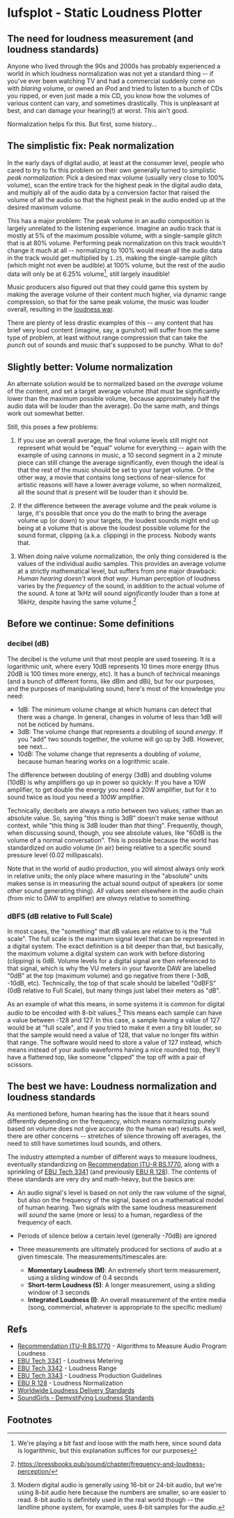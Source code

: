 # lufsplot - Static Loudness Plotter

## The need for loudness measurement (and loudness standards)

Anyone who lived through the 90s and 2000s has probably experienced a
world in which loudness normalization was not yet a standard thing -- if
you've ever been watching TV and had a commercial suddenly come on with
*blaring* volume, or owned an iPod and tried to listen to a bunch of CDs
you ripped, or even just made a mix CD, you know how the volumes of various
content can vary, and sometimes drastically. This is unpleasant at best,
and can damage your hearing(!) at worst. This ain't good.

Normalization helps fix this. But first, some history...

## The simplistic fix: Peak normalization

In the early days of digital audio, at least at the consumer level, people
who cared to try to fix this problem on their own generally turned to
simplistic *peak normalization*: Pick a desired max volume (usually very
close to 100% volume), scan the entire track for the highest peak in the
digital audio data, and multiply all of the audio data by a conversion
factor that raised the volume of all the audio so that the highest peak in
the audio ended up at the desired maximum volume.

This has a major problem: The peak volume in an audio composition is
largely unrelated to the listening experience. Imagine an audio track
that is mostly at 5% of the maximum possible volume, with a single-sample
glitch that is at 80% volume. Performing peak normalization on this track
wouldn't change it much at all -- normalizing to 100% would mean all the
audio data in the track would get multiplied by `1.25`, making the
single-sample glitch (which might not even be audible) at 100% volume,
but the rest of the audio data will only be at 6.25% volume[^1], still
largely inaudible!

Music producers also figured out that they could game this system by
making the average volume of their content much higher, via dynamic range
compression, so that for the same peak volume, the music was louder overall,
resulting in the [loudness war](https://en.wikipedia.org/wiki/Loudness_war).

There are plenty of less drastic examples of this -- any content that has
brief very loud content (imagine, say, a gunshot) will suffer from the
same type of problem, at least without range compression that can take the
*punch* out of sounds and music that's supposed to be punchy. What to do?


## Slightly better: Volume normalization

An alternate solution would be to normalized based on the *average* volume
of the content, and set a target average volume (that must be significantly lower than the maximum possible volume, because approximately half the audio
data will be louder than the average). Do the same math, and things work out
somewhat better.

Still, this poses a few problems:

1. If you use an overall average, the final volume levels still might not
represent what would be "equal" volume for everything -- again with the
example of using cannons in music, a 10 second segment in a 2 minute piece
can still change the average significantly, even though the ideal is that
the rest of the music should be set to your target volume. Or the other
way, a movie that contains long sections of near-silence for artistic
reasons will have a lower average volume, so when normalized, all the
sound that *is* present will be louder than it should be.

2. If the difference between the average volume and the peak volume is large,
it's possible that once you do the math to bring the average volume up (or
down) to your targets, the loudest sounds might end up being at a volume
that is above the loudest possible volume for the sound format, clipping
(a.k.a. clipping) in the process. Nobody wants that.

3. When doing naïve volume normalization, the only thing considered is the
values of the individual audio samples. This provides an average volume at
a strictly mathematical level, but suffers from one major drawback: *Human
hearing doesn't work that way*. Human perception of loudness varies by the
*frequency* of the sound, in addition to the actual volume of the sound.
A tone at 1kHz will sound *significantly* louder than a tone at 16kHz,
despite having the same volume.[^2]

## Before we continue: Some definitions

### decibel (dB)

The decibel is the volume unit that most people are used toseeing. It is a
logarithmic unit, where every 10dB represents 10 times more energy (thus 20dB
is 100 times more energy, etc). It has a bunch of technical meanings (and
 a bunch of different forms, like dBm and dBi), but for our purposes, and
 the purposes of manipulating sound, here's most of the knowledge you need:

* 1dB: The minimum volume change at which humans can detect that there was
a change. In general, changes in volume of less than 1dB will not be noticed
by humans.
* 3dB: The volume change that represents a doubling of sound *energy*. If you
"add" two sounds together, the volume will go up by 3dB. However, see next...
* 10dB: The volume change that represents a doubling of *volume*, because human
hearing works on a logrithmic scale.

The difference between doubling of energy (3dB) and doubling volume (10dB) is
why amplifiers go up in power so quickly: If you have a 10W amplifier, to get
double the energy you need a 20W amplifier, but for it to sound twice as loud
you need a *100W* amplifier.

Technically, decibels are always a *ratio* between two values, rather than
an absolute value. So, saying "this thing is 3dB" doesn't make sense without
context, while "this thing is 3dB louder than *that* thing". Frequently,
though, when discussing sound, though, you see absolute values, like "60dB
is the volume of a normal conversation". This is possible because the world
has standardized on audio volume (in air) being relative to a specific sound
pressure level (0.02 millipascals).

Note that in the world of audio production, you will almost always only work
in relative units; the only place where masuring in the "absolute" units makes
sense is in measuring the actual sound output of speakers (or some other sound
generating thing). *All* values seen elsewhere in the audio chain (from mic to
DAW to amplifier) are *always* relative to something.

### dBFS (dB relative to Full Scale)

In most cases, the "something" that dB values are relative to is the "full
scale". The full scale is the maximum signal level that can be represented
in a digital system. The exact definition is a bit deeper than that, but
basically, the maximum volume a digital system can work with before
distoring (clipping) is 0dB. Volume levels for a digital signal are then
referenced to that signal, which is why the VU meters in your favorite DAW
are labelled "0dB" at the top (maximum volume) and go negative from there
(-3dB, -10dB, etc). Technically, the top of that scale should be labelled
"0dBFS" (0dB relative to Full Scale), but many things just label their meters
as "dB".

As an example of what this means, in some systems it is common for digital
audio to be encoded with 8-bit values.[^3] This means each sample can have a
value between -128 and 127. In this case, a sample having a value of 127 would
be at "full scale", and if you tried to make it even a tiny bit louder, so that
the sample would need a value of 128, that value no longer fits within that
range. The software would need to store a value of 127 instead, which means
instead of your audio waveforms having a nice rounded top, they'll have a
flattened top, like someone "clipped" the top off with a pair of scissors.


## The best we have: Loudness normalization and loudness standards

As mentioned before, human hearing has the issue that it hears sound
differently depending on the frequency, which means normalizing purely
based on volume does not give accurate (to the human ear) results. As well,
there are other concerns -- stretches of silence throwing off averages, the
need to still have sometimes loud sounds, and others.

The industry attempted a number of different ways to measure loudness,
eventually standardizing on [Recommendation ITU-R BS.1770](https://www.itu.int/dms_pubrec/itu-r/rec/bs/R-REC-BS.1770-4-201510-I!!PDF-E.pdf),
along with a sprinkling of [EBU Tech 3341](https://tech.ebu.ch/publications/tech3341)
(and previously [EBU R 128](https://tech.ebu.ch/docs/r/r128.pdf)). The contents
of these standards are very dry and math-heavy, but the basics are:

* An audio signal's level is based on not only the raw volume of the signal,
but also on the frequency of the signal, based on a mathematical model of
human hearing. Two signals with the same loudness measurement will *sound*
the same (more or less) to a human, regardless of the frequency of each.
* Periods of silence below a certain level (generally -70dB) are ignored
* Three measurements are ultimately produced for sections of audio at a given
timescale. The measurements/timescales are:

  * **Momentary Loudness (M)**: An extremely short term measurement, using
  a sliding window of 0.4 seconds
  * **Short-term Loudness (S)**: A longer measurement, using a sliding window of 3 seconds
  * **Integrated Loudness (I)**: An overall measurement of the entire media
  (song, commercial, whatever is appropriate to the specific medium)


## Refs

* [Recommendation ITU-R BS.1770](https://www.itu.int/dms_pubrec/itu-r/rec/bs/R-REC-BS.1770-4-201510-I!!PDF-E.pdf) - Algorithms to Measure Audio Program Loudness
* [EBU Tech 3341](https://tech.ebu.ch/docs/tech/tech3341.pdf) - Loudness Metering
* [EBU Tech 3342](https://tech.ebu.ch/docs/tech/tech3342.pdf) - Loudness Range
* [EBU Tech 3343](https://tech.ebu.ch/docs/tech/tech3343.pdf) - Loudness Production Guidelines
* [EBU R 128](https://tech.ebu.ch/docs/r/r128.pdf) - Loudness Normalization
* [Worldwide Loudness Delivery Standards](https://www.rtw.com/en/blog/worldwide-loudness-delivery-standards.html)
* [SoundGirls - Demystifying Loudness Standards](https://soundgirls.org/demystifying-loudness-standards/)

## Footnotes

[^1]: We're playing a bit fast and loose with the math here, since sound
data is logarithmic, but this explanation suffices for our purposes

[^2]: https://pressbooks.pub/sound/chapter/frequency-and-loudness-perception/

[^3]: Modern digital audio is generally using 16-bit or 24-bit audio, but we're
using 8-bit audio here because the numbers are smaller, so are easier to read.
8-bit audio is definitely used in the real world though -- the landline phone
system, for example, uses 8-bit samples for the audio.
